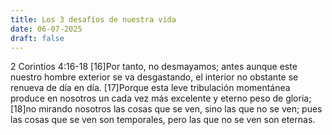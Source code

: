 ```yaml
---
title: Los 3 desafíos de nuestra vida
date: 06-07-2025
draft: false
---
```


2 Corintios 4:16-18
[16]Por tanto, no desmayamos; antes aunque este nuestro hombre exterior se va desgastando, el interior no obstante se renueva de día en día.
[17]Porque esta leve tribulación momentánea produce en nosotros un cada vez más excelente y eterno peso de gloria;
[18]no mirando nosotros las cosas que se ven, sino las que no se ven; pues las cosas que se ven son temporales, pero las que no se ven son eternas.